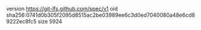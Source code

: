 version https://git-lfs.github.com/spec/v1
oid sha256:0741d0b305f2095d8515ac2be03989ee6c3d0ed7040080a48e6cd89222ec8fc5
size 5924

